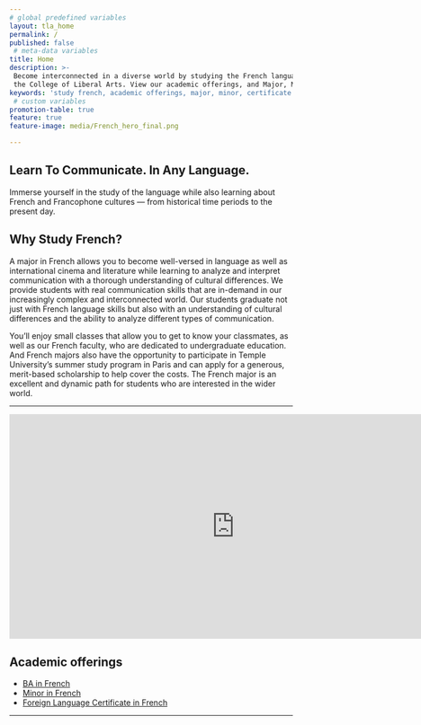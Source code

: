 ```yaml
---
# global predefined variables
layout: tla_home
permalink: /
published: false
 # meta-data variables
title: Home
description: >-
 Become interconnected in a diverse world by studying the French language and culture at Temple University in
 the College of Liberal Arts. View our academic offerings, and Major, Minor, or earn a Certificate in French.
keywords: 'study french, academic offerings, major, minor, certificate'
 # custom variables
promotion-table: true
feature: true
feature-image: media/French_hero_final.png

---
```

## Learn To Communicate. In Any Language.
Immerse yourself in the study of the language while also learning about French
and Francophone cultures — from historical time periods to the present day.

## Why Study French?
A major in French allows you to become well-versed in language as well as international cinema and literature while learning to analyze and interpret communication with a thorough understanding of cultural differences. We provide students with real communication skills that are in-demand in our increasingly complex and interconnected world. Our students graduate not just with French language skills but also with an understanding of cultural differences and the ability to analyze different types of communication.

You’ll enjoy small classes that allow you to get to know your classmates, as well as our French faculty, who are dedicated to undergraduate education. And French majors also have the opportunity to participate in Temple University’s summer study program in Paris and can apply for a generous, merit-based scholarship to help cover the costs. The French major is an excellent and dynamic path for students who are interested in the wider world.

 ___

<div align="center"><iframe width="800" height="400" src="https://www.youtube.com/embed/WmdjoATxzl0" frameborder="0" allow="autoplay; encrypted-media" allowfullscreen></iframe></div>

## Academic offerings

 - [BA in French](https://www.temple.edu/academics/degree-programs/french-major-la-fren-ba)
 - [Minor in French](https://bulletin.temple.edu/undergraduate/liberal-arts/french/minor-french/)
 - [Foreign Language Certificate in French](https://www.temple.edu/academics/degree-programs/french-certificate-undergraduate-la-fren-cr2%2B)
 
 ___
